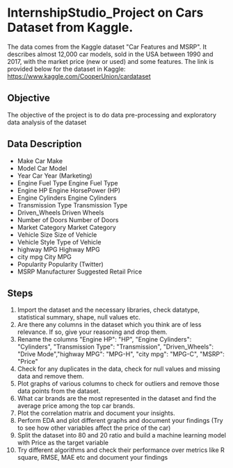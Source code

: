 # InternshipStudio_Project on Cars Dataset from Kaggle.

The data comes from the Kaggle dataset "Car Features and MSRP". It describes almost 12,000 car
models, sold in the USA between 1990 and 2017, with the market price (new or used)
and some features.
The link is provided below for the dataset in Kaggle:
https://www.kaggle.com/CooperUnion/cardataset

## Objective
The objective of the project is to do data pre-processing and exploratory data analysis
of the dataset

## Data Description
 - Make Car Make
 - Model Car Model
 - Year Car Year (Marketing)
 - Engine Fuel Type Engine Fuel Type
 - Engine HP Engine HorsePower (HP)
 - Engine Cylinders Engine Cylinders
 - Transmission Type Transmission Type
 - Driven_Wheels Driven Wheels
 - Number of Doors Number of Doors
 - Market Category Market Category
 - Vehicle Size Size of Vehicle
 - Vehicle Style Type of Vehicle
 - highway MPG Highway MPG
 - city mpg City MPG
 - Popularity Popularity (Twitter)
 - MSRP Manufacturer Suggested Retail Price

## Steps
1. Import the dataset and the necessary libraries, check datatype, statistical summary,
shape, null values etc.
2. Are there any columns in the dataset which you think are of less relevance. If so, give
your reasoning and drop them.
3. Rename the columns "Engine HP": "HP", "Engine Cylinders": "Cylinders", "Transmission
Type": "Transmission", "Driven_Wheels": "Drive Mode","highway MPG": "MPG-H", "city
mpg": "MPG-C", "MSRP": "Price"
4. Check for any duplicates in the data, check for null values and missing data and remove
them.
5. Plot graphs of various columns to check for outliers and remove those data points from the
dataset.
6. What car brands are the most represented in the dataset and find the average price among
the top car brands.
7. Plot the correlation matrix and document your insights.
8. Perform EDA and plot different graphs and document your findings (Try to see how other
variables affect the price of the car)
9. Split the dataset into 80 and 20 ratio and build a machine learning model with
Price as the target variable
10. Try different algorithms and check their performance over metrics like R
square, RMSE, MAE etc and document your findings
